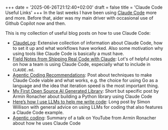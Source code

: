 +++
date = '2025-06-26T21:12:40+02:00'
draft = false
title = 'Claude Code Useful Links'
+++
In the last weeks I have been using [Claude Code](https://www.anthropic.com/claude-code) more and more. Before that, aider was my main driver with occasional use of Github Copilot now and then.

This is my collection of useful blog posts on how to use Claude Code:

* [ClaudeLog](https://claudelog.com/): Extensive collection of information about Claude Code, how to set it up and what workflows have worked. Also some motivation why using tools like Claude Code is basically a must have.
* [Field Notes from Shipping Real Code with Claude](https://www.lesswrong.com/posts/dxiConBZTd33sFaRC/field-notes-from-shipping-real-code-with-claude): Lot's of helpful notes on how a team is using Claude Code, especially what to include in `CLAUDE.md`.
* [Agentic Coding Recommendations](https://lucumr.pocoo.org/2025/6/12/agentic-coding/): Post about techniques to make Claude Code viable and what works, e.g. the choice for using Go as a language and the idea that iteration speed is the most important thing.
* [My First Open Source AI Generated Library](https://lucumr.pocoo.org/2025/6/21/my-first-ai-library/): Short but specific post by Armin Ronacher about building a Python library using Claude Code
* [Here’s how I use LLMs to help me write code](https://simonwillison.net/2025/Mar/11/using-llms-for-code/): Long post by Simon Willison with general advice on using LLMs for coding that also features a Claude Code example.
* [Agentic coding](https://simonwillison.net/2025/Jun/29/agentic-coding/): Summary of a talk on YouTube from Armin Ronacher about how he uses Claude Code
